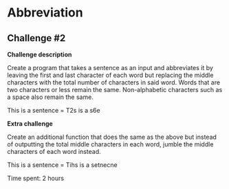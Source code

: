 # Abbreviation

## Challenge #2

**Challenge description**

Create a program that takes a sentence as an input and abbreviates it by leaving the first and last character of each 
word but replacing the middle characters with the total number of characters in said word. Words that are two characters or less remain the same. Non-alphabetic characters such as a space also remain the same.
 
This is a sentence = T2s is a s6e
 
**Extra challenge**
 
Create an additional function that does the same as the above but instead of outputting the total middle characters in each word, jumble the middle characters of each word instead.
 
This is a sentence = Tihs is a setnecne

Time spent: 2 hours
